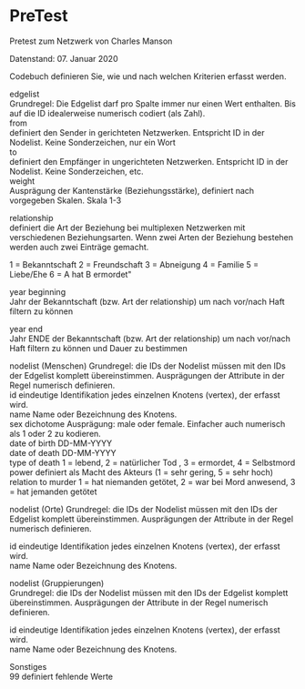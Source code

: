 # PreTest
Pretest zum Netzwerk von Charles Manson

Datenstand: 07. Januar 2020


 						
Codebuch definieren Sie, wie und nach welchen Kriterien erfasst werden.						
						
					
edgelist	
Grundregel: Die Edgelist darf pro Spalte immer nur einen Wert enthalten. Bis auf die ID idealerweise numerisch codiert (als Zahl).					
from	
definiert den Sender in gerichteten Netzwerken. Entspricht ID in der Nodelist. Keine Sonderzeichen, nur ein Wort					
to 	
definiert den Empfänger in ungerichteten Netzwerken. Entspricht ID in der Nodelist. Keine Sonderzeichen, etc. 					
weight	
Ausprägung der Kantenstärke (Beziehungsstärke), definiert nach vorgegeben Skalen. Skala 1-3	

relationship	
definiert die Art der Beziehung bei multiplexen Netzwerken mit verschiedenen Beziehungsarten. Wenn zwei Arten der Beziehung bestehen werden auch zwei Einträge gemacht.

1 = Bekanntschaft 
2 = Freundschaft
3 = Abneigung
4 = Familie
5 = Liebe/Ehe
6 = A hat B ermordet"	

year beginning	
Jahr der Bekanntschaft (bzw. Art der relationship) um nach vor/nach Haft filtern zu können	

year end	
Jahr ENDE der Bekanntschaft (bzw. Art der relationship) um nach vor/nach Haft filtern zu können und Dauer zu bestimmen					
						
nodelist (Menschen)	Grundregel: die IDs der Nodelist müssen mit den IDs der Edgelist komplett übereinstimmen. Ausprägungen der Attribute in der Regel numerisch definieren.					
id	eindeutige Identifikation jedes einzelnen Knotens (vertex), der erfasst wird.  					
name	Name oder Bezeichnung des Knotens. 					
sex	dichotome Ausprägung: male oder female. Einfacher auch numerisch als 1 oder 2 zu kodieren.					
date of birth	DD-MM-YYYY					
date of death	DD-MM-YYYY					
type of death	1 = lebend, 2 = natürlicher Tod , 3 = ermordet, 4 = Selbstmord					
power	definiert als Macht des Akteurs (1 = sehr gering, 5 = sehr hoch)					
relation to murder	1 = hat niemanden getötet, 2 = war bei Mord anwesend, 3 = hat jemanden getötet					
						
						
nodelist (Orte)	
Grundregel: die IDs der Nodelist müssen mit den IDs der Edgelist komplett übereinstimmen. Ausprägungen der Attribute in der Regel numerisch definieren.	

id	eindeutige Identifikation jedes einzelnen Knotens (vertex), der erfasst wird.  					
name	Name oder Bezeichnung des Knotens. 					
						
						
nodelist (Gruppierungen)	
Grundregel: die IDs der Nodelist müssen mit den IDs der Edgelist komplett übereinstimmen. Ausprägungen der Attribute in der Regel numerisch definieren.					

id	eindeutige Identifikation jedes einzelnen Knotens (vertex), der erfasst wird.  					
name	Name oder Bezeichnung des Knotens. 					
						
						
						
Sonstiges						
99	definiert fehlende Werte					
